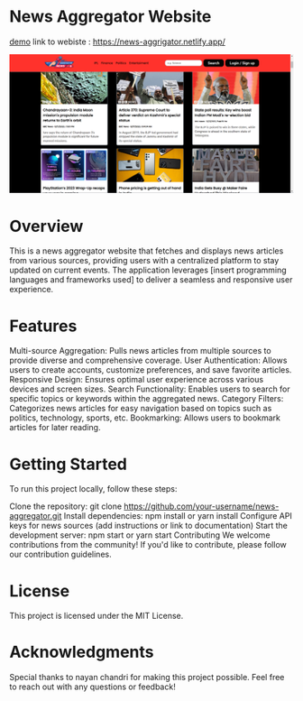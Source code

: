 # News Aggregator Website

 [demo](https://news-aggrigator.netlify.app/) link to webiste : https://news-aggrigator.netlify.app/

![demo image](https://github.com/arpit2212/News-Aggregator-Website/blob/main/Screenshot%202023-12-27%20183706.png)

# Overview
This is a news aggregator website that fetches and displays news articles from various sources, providing users with a centralized platform to stay updated on current events. The application leverages [insert programming languages and frameworks used] to deliver a seamless and responsive user experience.

# Features
Multi-source Aggregation: Pulls news articles from multiple sources to provide diverse and comprehensive coverage.
User Authentication: Allows users to create accounts, customize preferences, and save favorite articles.
Responsive Design: Ensures optimal user experience across various devices and screen sizes.
Search Functionality: Enables users to search for specific topics or keywords within the aggregated news.
Category Filters: Categorizes news articles for easy navigation based on topics such as politics, technology, sports, etc.
Bookmarking: Allows users to bookmark articles for later reading.

# Getting Started
To run this project locally, follow these steps:

Clone the repository: git clone https://github.com/your-username/news-aggregator.git
Install dependencies: npm install or yarn install
Configure API keys for news sources (add instructions or link to documentation)
Start the development server: npm start or yarn start
Contributing
We welcome contributions from the community! If you'd like to contribute, please follow our contribution guidelines.

# License
This project is licensed under the MIT License.

# Acknowledgments
Special thanks to nayan chandri for making this project possible.
Feel free to reach out with any questions or feedback!

